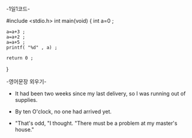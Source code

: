 
   -1일1코드-

#include <stdio.h>
 int main(void)
 {
    int a=0 ;
    
    a=a+3 ;
    a=a+2 ;
    a=a+5 ;
    printf( "%d" , a) ;

    return 0 ;
 }


  -영어문장 외우기-
    <The Stars>

* It had been two weeks since my last delivery, so I was running out of supplies.

* By ten O'clock, no one had arrived yet.

* "That's odd, "I thought. "There must be a problem at my master's house."
